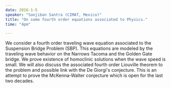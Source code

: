 ```yaml
---
date: 2016-1-5
speaker: "Sanjiban Santra (CIMAT, Mexico)"
title: "On some fourth order equations associated to Physics."
time: "4pm" 

---
```

We consider a fourth order traveling wave equation associated to
the Suspension Bridge Problem (SBP). This equations are modeled by the
traveling wave behavior on the Narrows Tacoma and the Golden Gate bridge.
We prove existence of homoclinic solutions when the wave speed is small.
We will also discuss the associated  fourth order Liouville theorem to the
problem and possible link with the De Giorgi's conjecture.  This is an
attempt to prove the McKenna-Walter conjecture which is open for the last
two decades.
